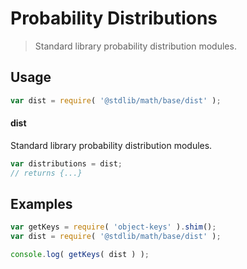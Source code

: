 # Probability Distributions

> Standard library probability distribution modules.

<section class="usage">

## Usage

``` javascript
var dist = require( '@stdlib/math/base/dist' );
```

#### dist

Standard library probability distribution modules.

``` javascript
var distributions = dist;
// returns {...}
```

<!-- </usage> -->


<section class="examples">

## Examples

<!-- TODO: better examples -->

``` javascript
var getKeys = require( 'object-keys' ).shim();
var dist = require( '@stdlib/math/base/dist' );

console.log( getKeys( dist ) );
```

<!-- </examples> -->


<section class="links">

<!-- </links> -->
